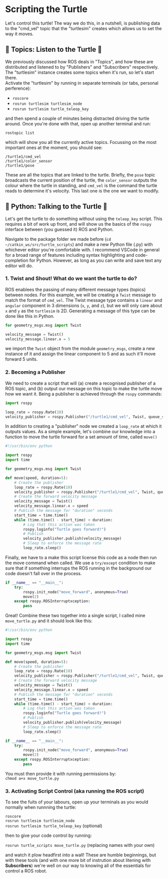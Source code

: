 # Scripting the Turtle

Let's control this turtle! The way we do this, in a nutshell, is publishing data to the "cmd_vel" topic that the "turtlesim" creates which allows us to set the way it moves.

## 🐢 Topics: Listen to the Turtle 🐢
We previously discussed how ROS deals in "Topics", and how these are distributed and listened to by "Publishers" and "Subscribers" respectively. The "turtlesim" instance creates some topics when it's run, so let's start there.  
Activate the "turtlesim" by running in separate terminals (or tabs, personal perference):  
- `roscore`
- `rosrun turtlesim turtlesim_node` 
- `rosrun turtlesim turtle_teleop_key`  

and then spend a couple of minutes being distracted driving the turtle around. Once you're done with that, open up another terminal and run:  

`rostopic list`  

which will show you all the currently active topics. Focussing on the most important ones at the moment, you should see:  

`/turtle1/cmd_vel`  
`/turtle1/color_sensor`  
`/turtle1/pose`  

These are all the topics that are linked to the turtle. Briefly, the `pose` topic broadcasts the current position of the turtle, the `color_sensor` outputs the colour where the turtle in standing, and `cmd_vel` is the command the turtle reads to determine it's velocity. This last one is the one we want to modify.  

## 🐍 Python: Talking to the Turtle 🐍

Let's get the turtle to do something without using the `teleop_key` script. This requires a bit of work up front, and will show us the basics of the `rospy` interface between (you guessed it) ROS and Python.

Navigate to the package folder we made before (`cd ~/catkin_ws/src/turtle_scripts`) and make a new Python file (.py) with whichever editor you're comfortable with. I recommend VSCode in general for a broad range of features including syntax highlighting and code-completion for Python. However, as long as you can write and save text any editor will do.  

### 1. Twist and Shout! What do we want the turtle to do? 
ROS enablees the passing of many different message types (topics) between nodes. For this example, we will be creating a `Twist` message to match the format of `cmd_vel`. The Twist message type contains a `linear` and `angular` component in 3 dimensions (`x`, `y`, and `z`), but we will only care about `x` and `y` as the `turtlesim` is 2D. Generating a message of this type can be done like this in Python.

```python
for geometry_msgs.msg import Twist

velocity_message = Twist()
velocity_message.linear.x = 5
```
we import the `Twist` object from the module `geometry_msgs`, create a new instance of it and assign the linear component to 5 and as such it'll move forward 5 units.

### 2. Becoming a Publisher

We need to create a script that will (a) create a recognised publisher of a ROS topic, and (b) output our message on this topic to make the turtle move how we want it. Being a publisher is achieved through the `rospy` commands:  

```python
import rospy 

loop_rate = rospy.Rate(10)
velocity_publisher = rospy.Publisher("/turtle1/cmd_vel", Twist, queue_size=10)
```

In addition to creating a "publisher" node we created a `loop_rate` at which it outputs values. As a simple example, let's combine our knowledge into a function to move the turtle forward for a set amount of time, called `move()`

```python
#!/usr/bin/env python

import rospy
import time

for geometry_msgs.msg import Twist

def move(speed, duration=5):
    # Create the publisher
    loop_rate = rospy.Rate(10)
    velocity_publisher = rospy.Publisher("/turtle1/cmd_vel", Twist, queue_size=10)
    # Create the forward velocity message
    velocity_message = Twist()
    velocity_message.linear.x = speed
    # Publish the message for "duration" seconds
    start_time = time.time()
    while (time.time() - start_time) < duration:
        # Log that this action was taken
        rospy.loginfo("Turtle goes forward!")
        # Publish
        velocity_publisher.publish(velocity_message)
        # Sleep to enforce the message rate
        loop_rate.sleep()

```

Finally, we have to a make this script license this code as a node then run the move command when called. We use a `try/except` condition to make sure that if something interrups the ROS running in the background our code doesn't fall over in the process. 

```python
if __name__ == "__main__":
    try: 
        rospy.init_node("move_forward", anonymous=True)
        move(2)
    except rospy.ROSInterruptxception:
        pass
```

Great! Combine these two together into a single script, I called mine `move_turtle.py` and it should look like this:  

```python
#!/usr/bin/env python

import rospy
import time

for geometry_msgs.msg import Twist

def move(speed, duration=5):
    # Create the publisher
    loop_rate = rospy.Rate(10)
    velocity_publisher = rospy.Publisher("/turtle1/cmd_vel", Twist, queue_size=10)
    # Create the forward velocity message
    velocity_message = Twist()
    velocity_message.linear.x = speed
    # Publish the message for "duration" seconds
    start_time = time.time()
    while (time.time() - start_time) < duration:
        # Log that this action was taken
        rospy.loginfo("Turtle goes forward!")
        # Publish
        velocity_publisher.publish(velocity_message)
        # Sleep to enforce the message rate
        loop_rate.sleep()

if __name__ == "__main__":
    try: 
        rospy.init_node("move_forward", anonymous=True)
        move(2)
    except rospy.ROSInterruptxception:
        pass
```

You must then provide it with running permissions by:  
`chmod a+x move_turtle.py`  

### 3. Activating Script Control (aka running the ROS script)
To see the fuits of your labours, open up your terminals as you would normally when runnning the turtle: 

`roscore`  
`rosrun turtlesim turtlesim_node`  
`rosrun turtlesim turtle_teleop_key` (optional) 

then to give your code control by running:  

`rosrun turtle_scripts move_turtle.py` (replacing names with your own)  

and watch it plow headfirst into a wall! These are humble beginnings, but with these tools (and with one more bit of instrution about litening with **Subscribers**) we're well on our way to knowing all of the essentials for control a ROS robot.
